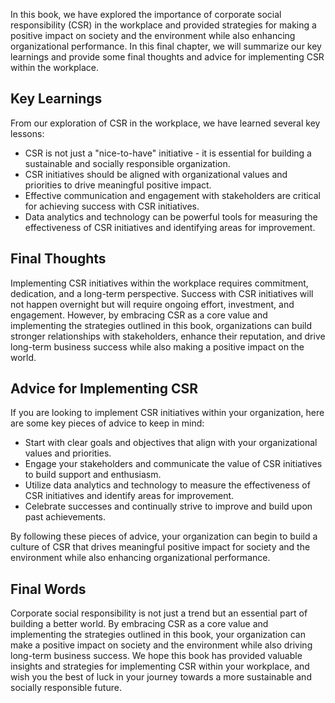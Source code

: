 
In this book, we have explored the importance of corporate social responsibility (CSR) in the workplace and provided strategies for making a positive impact on society and the environment while also enhancing organizational performance. In this final chapter, we will summarize our key learnings and provide some final thoughts and advice for implementing CSR within the workplace.

Key Learnings
-------------

From our exploration of CSR in the workplace, we have learned several key lessons:

* CSR is not just a "nice-to-have" initiative - it is essential for building a sustainable and socially responsible organization.
* CSR initiatives should be aligned with organizational values and priorities to drive meaningful positive impact.
* Effective communication and engagement with stakeholders are critical for achieving success with CSR initiatives.
* Data analytics and technology can be powerful tools for measuring the effectiveness of CSR initiatives and identifying areas for improvement.

Final Thoughts
--------------

Implementing CSR initiatives within the workplace requires commitment, dedication, and a long-term perspective. Success with CSR initiatives will not happen overnight but will require ongoing effort, investment, and engagement. However, by embracing CSR as a core value and implementing the strategies outlined in this book, organizations can build stronger relationships with stakeholders, enhance their reputation, and drive long-term business success while also making a positive impact on the world.

Advice for Implementing CSR
---------------------------

If you are looking to implement CSR initiatives within your organization, here are some key pieces of advice to keep in mind:

* Start with clear goals and objectives that align with your organizational values and priorities.
* Engage your stakeholders and communicate the value of CSR initiatives to build support and enthusiasm.
* Utilize data analytics and technology to measure the effectiveness of CSR initiatives and identify areas for improvement.
* Celebrate successes and continually strive to improve and build upon past achievements.

By following these pieces of advice, your organization can begin to build a culture of CSR that drives meaningful positive impact for society and the environment while also enhancing organizational performance.

Final Words
-----------

Corporate social responsibility is not just a trend but an essential part of building a better world. By embracing CSR as a core value and implementing the strategies outlined in this book, your organization can make a positive impact on society and the environment while also driving long-term business success. We hope this book has provided valuable insights and strategies for implementing CSR within your workplace, and wish you the best of luck in your journey towards a more sustainable and socially responsible future.
